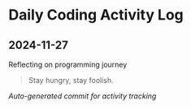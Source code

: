 # Daily Coding Activity Log

## 2024-11-27

Reflecting on programming journey

> Stay hungry, stay foolish.

*Auto-generated commit for activity tracking*
